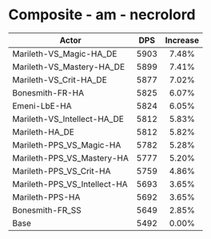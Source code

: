 # Composite - am - necrolord
| Actor | DPS | Increase |
|---|:---:|:---:|
|Marileth-VS_Magic-HA_DE|5903|7.48%|
|Marileth-VS_Mastery-HA_DE|5899|7.41%|
|Marileth-VS_Crit-HA_DE|5877|7.02%|
|Bonesmith-FR-HA|5825|6.07%|
|Emeni-LbE-HA|5824|6.05%|
|Marileth-VS_Intellect-HA_DE|5812|5.83%|
|Marileth-HA_DE|5812|5.82%|
|Marileth-PPS_VS_Magic-HA|5782|5.28%|
|Marileth-PPS_VS_Mastery-HA|5777|5.20%|
|Marileth-PPS_VS_Crit-HA|5759|4.86%|
|Marileth-PPS_VS_Intellect-HA|5693|3.65%|
|Marileth-PPS-HA|5692|3.65%|
|Bonesmith-FR_SS|5649|2.85%|
|Base|5492|0.00%|
